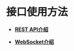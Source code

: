 # 接口使用方法<a name="sis_03_0009"></a>

-   **[REST API介绍](REST-API介绍.md)**  

-   **[WebSocket介绍](WebSocket介绍.md)**  


